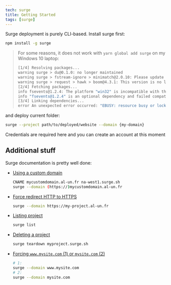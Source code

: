 ```yaml
---
tech: surge
title: Getting Started
tags: [surge]
---
```


Surge deployment is purely CLI-based. Install surge first:

```sh
npm install -g surge
```

> For some reasons, it does not work with `yarn global add surge` on my Windows
> 10 laptop:
>
> ```sh
> [1/4] Resolving packages...
> warning surge > du@0.1.0: no longer maintained
> warning surge > fstream-ignore > minimatch@2.0.10: Please update to minimatch 3.0.2 or higher to avoid a RegExp DoS issue
> warning surge > request > hawk > boom@4.3.1: This version is no longer maintained. Please upgrade to the latest version.
> [2/4] Fetching packages...
> info fsevents@1.2.4: The platform "win32" is incompatible with this module.
> info "fsevents@1.2.4" is an optional dependency and failed compatibility check. Excluding it from installation.
> [3/4] Linking dependencies...
> error An unexpected error occurred: "EBUSY: resource busy or locked, rmdir 'C:\\%USERHOME%\\AppData\\Local\\Yarn\\Data\\global\\node_modules\\windows-build-tools\\node_modules\\.bin'".
> ```

and deploy current folder:

```sh
surge --project path/to/deployed/website --domain {my-domain}
```

Credentials are required here and you can create an account at this moment

## Additional stuff

Surge documentation is pretty well done:

- [Using a custom domain](https://surge.sh/help/adding-a-custom-domain)

  ```sh
  CNAME mycustomdomain.al-un.fr na-west1.surge.sh
  surge --domain (https://)mycustomdomain.al-un.fr
  ```

- [Force redirect HTTP to HTTPS](https://surge.sh/help/using-https-by-default)

  ```sh
  surge --domain https://my-project.al-un.fr
  ```

- [Listing project](https://surge.sh/help/listing-all-your-projects)

  ```sh
  surge list
  ```

- [Deleting a project](https://surge.sh/help/tearing-down-a-project)

  ```sh
  surge teardown myproject.surge.sh
  ```

- [Forcing `www.mysite.com` (1) or `mysite.com` (2)](https://surge.sh/help/redirecting-www-to-root-automatically)

  ```sh
  # 1:
  surge --domain www.mysite.com
  # 2:
  surge --domain mysite.com
  ```
